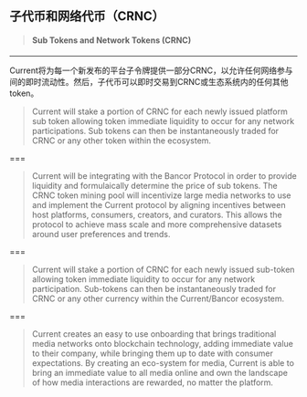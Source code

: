## 子代币和网络代币（CRNC）

> #### Sub Tokens and Network Tokens \(CRNC\)

---

Current将为每一个新发布的平台子令牌提供一部分CRNC，以允许任何网络参与间的即时流动性。然后，子代币可以即时交易到CRNC或生态系统内的任何其他token。

> Current will stake a portion of CRNC for each newly issued platform sub token allowing token immediate liquidity to occur for any network participations. Sub tokens can then be instantaneously traded for CRNC or any other token within the ecosystem.

===

> Current will be integrating with the Bancor Protocol in order to provide liquidity and formulaically determine the price of sub tokens. The CRNC token mining pool will incentivize large media networks to use and implement the Current protocol by aligning incentives between host platforms, consumers, creators, and curators. This allows the protocol to achieve mass scale and more comprehensive datasets around user preferences and trends.

===

> Current will stake a portion of CRNC for each newly issued sub-token allowing token immediate liquidity to occur for any network participation. Sub-tokens can then be instantaneously traded for CRNC or any other currency within the Current/Bancor ecosystem.

===

> Current creates an easy to use onboarding that brings traditional media networks onto blockchain technology, adding immediate value to their company, while bringing them up to date with consumer expectations. By creating an eco-system for media, Current is able to bring an immediate value to all media online and own the landscape of how media interactions are rewarded, no matter the platform.



